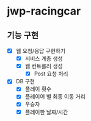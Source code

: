 # jwp-racingcar

## 기능 구현
- [X] 웹 요청/응답 구현하기
  - [X] 서비스 계층 생성
  - [X] 웹 컨트롤러 생성
    - [X] Post 요청 처리
- [X] DB 구현
  - [X] 플레이 횟수
  - [X] 플레이어 별 최종 이동 거리
  - [X] 우승자
  - [X] 플레이한 날짜/시간
